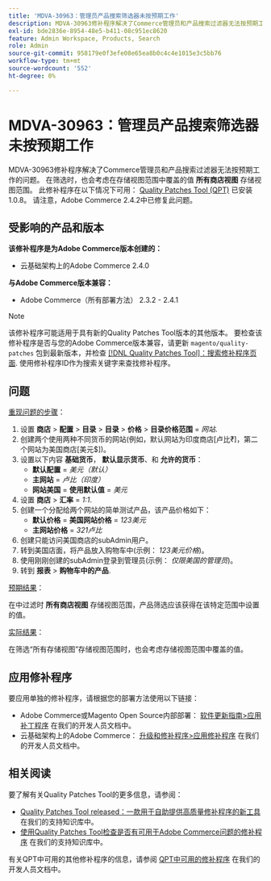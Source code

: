 ```yaml
---
title: 'MDVA-30963：管理员产品搜索筛选器未按预期工作'
description: MDVA-30963修补程序解决了Commerce管理员和产品搜索过滤器无法按预期工作的问题。 在筛选**所有存储视图**存储视图范围时，也会考虑在存储视图范围中覆盖的值。 安装[Quality Patches Tool (QPT)](/help/announcements/adobe-commerce-announcements/magento-quality-patches-released-new-tool-to-self-serve-quality-patches.md) 1.0.8后，即可使用此修补程序。 请注意，Adobe Commerce 2.4.2中已修复此问题。
exl-id: bde2836e-8954-48e5-b411-08c951ec8620
feature: Admin Workspace, Products, Search
role: Admin
source-git-commit: 958179e0f3efe08e65ea8b0c4c4e1015e3c5bb76
workflow-type: tm+mt
source-wordcount: '552'
ht-degree: 0%

---
```


# MDVA-30963：管理员产品搜索筛选器未按预期工作

MDVA-30963修补程序解决了Commerce管理员和产品搜索过滤器无法按预期工作的问题。 在筛选时，也会考虑在存储视图范围中覆盖的值 **所有商店视图** 存储视图范围。 此修补程序在以下情况下可用： [Quality Patches Tool (QPT)](/help/announcements/adobe-commerce-announcements/magento-quality-patches-released-new-tool-to-self-serve-quality-patches.md) 已安装1.0.8。 请注意，Adobe Commerce 2.4.2中已修复此问题。

## 受影响的产品和版本

**该修补程序是为Adobe Commerce版本创建的：**

* 云基础架构上的Adobe Commerce 2.4.0

**与Adobe Commerce版本兼容：**

* Adobe Commerce（所有部署方法） 2.3.2 - 2.4.1

>[!NOTE]
>
>该修补程序可能适用于具有新的Quality Patches Tool版本的其他版本。 要检查该修补程序是否与您的Adobe Commerce版本兼容，请更新 `magento/quality-patches` 包到最新版本，并检查 [[!DNL Quality Patches Tool]：搜索修补程序页面](https://devdocs.magento.com/quality-patches/tool.html#patch-grid). 使用修补程序ID作为搜索关键字来查找修补程序。

## 问题

<u>重现问题的步骤</u>：

1. 设置 **商店** > **配置** > **目录** > **目录** > **价格** > **目录价格范围** = *网站*.
1. 创建两个使用两种不同货币的网站(例如，默认网站为印度商店\[卢比₹\]，第二个网站为美国商店\[美元$\])。
1. 设置以下内容 **基础货币**， **默认显示货币**、和 **允许的货币**：
   * **默认配置** = *美元（默认）*
   * **主网站** = *卢比（印度）*
   * **网站美国** = **使用默认值** = *美元*
1. 设置 **商店** > **汇率** = *1:1*.
1. 创建一个分配给两个网站的简单测试产品，该产品价格如下：
   * **默认价格** = **美国网站价格** = *123美元*
   * **主网站价格** = *321卢比*
1. 创建只能访问美国商店的subAdmin用户。
1. 转到美国店面，将产品放入购物车中(示例： *123美元价格*)。
1. 使用刚刚创建的subAdmin登录到管理员(示例： *仅限美国的管理员*)。
1. 转到 **报表** > **购物车中的产品**.

<u>预期结果</u>：

在中过滤时 **所有商店视图** 存储视图范围，产品筛选应该获得在该特定范围中设置的值。

<u>实际结果</u>：

在筛选“所有存储视图”存储视图范围时，也会考虑存储视图范围中覆盖的值。

## 应用修补程序

要应用单独的修补程序，请根据您的部署方法使用以下链接：

* Adobe Commerce或Magento Open Source内部部署： [软件更新指南>应用补丁程序](https://devdocs.magento.com/guides/v2.4/comp-mgr/patching/mqp.html) 在我们的开发人员文档中。
* 云基础架构上的Adobe Commerce： [升级和修补程序>应用修补程序](https://devdocs.magento.com/cloud/project/project-patch.html) 在我们的开发人员文档中。

## 相关阅读

要了解有关Quality Patches Tool的更多信息，请参阅：

* [Quality Patches Tool released：一款用于自助提供高质量修补程序的新工具](/help/announcements/adobe-commerce-announcements/magento-quality-patches-released-new-tool-to-self-serve-quality-patches.md) 在我们的支持知识库中。
* [使用Quality Patches Tool检查是否有可用于Adobe Commerce问题的修补程序](/help/support-tools/patches-available-in-qpt-tool/check-patch-for-magento-issue-with-magento-quality-patches.md) 在我们的支持知识库中。

有关QPT中可用的其他修补程序的信息，请参阅 [QPT中可用的修补程序](https://devdocs.magento.com/quality-patches/tool.html#patch-grid) 在我们的开发人员文档中。
